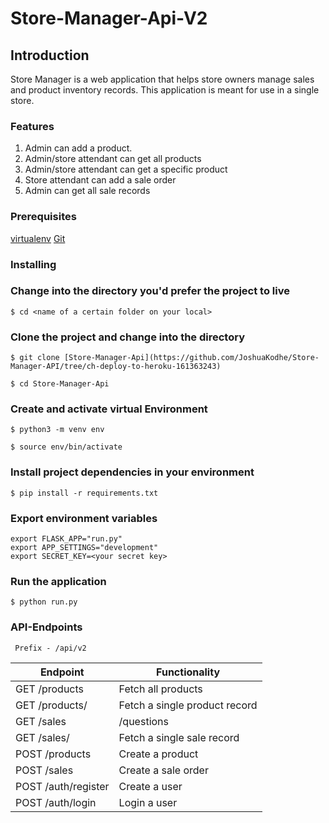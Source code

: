 # Store-Manager-Api-V2


## Introduction

Store Manager is a web application that helps store owners manage sales and product inventory records. This application is meant for use in a single store.

### Features

1. Admin can add a product.
2. Admin/store attendant can get all products
3. Admin/store attendant can get a specific product
4. Store attendant can add a sale order
5. Admin can get all sale records

### Prerequisites

[virtualenv](https://realpython.com/python-virtual-environments-a-primer/#using-virtual-environments)
[Git](https://git-scm.com/)

### Installing

### Change into the directory you'd prefer the project to live

```
$ cd <name of a certain folder on your local>
```

### Clone the project and change into the directory

```
$ git clone [Store-Manager-Api](https://github.com/JoshuaKodhe/Store-Manager-API/tree/ch-deploy-to-heroku-161363243)
```

```
$ cd Store-Manager-Api
```

### Create and activate virtual Environment

```
$ python3 -m venv env

```
```
$ source env/bin/activate
```

### Install project dependencies in your environment

```
$ pip install -r requirements.txt
```

### Export environment variables

```
export FLASK_APP="run.py"
export APP_SETTINGS="development"
export SECRET_KEY=<your secret key>

```

### Run the application
```
$ python run.py
```


### API-Endpoints
``` Prefix - /api/v2```

 Endpoint | Functionality
 ---|---
GET /products | Fetch all products
GET /products/<productId> | Fetch a single product record
GET /sales| /questions | Fetch all sale records
GET /sales/<saleId> | Fetch a single sale record
POST /products | Create a product
POST /sales | Create a sale order
POST /auth/register| Create a user
POST /auth/login | Login a user
